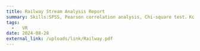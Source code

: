 ```yaml
---
title: Railway Stream Analysis Report
summary: Skills:SPSS, Pearson correlation analysis, Chi-square test，Kolmogorov-Smirnov test
tags:
  -   VR
date: 2024-08-28
external_link: /uploads/link/Railway.pdf
---
```

